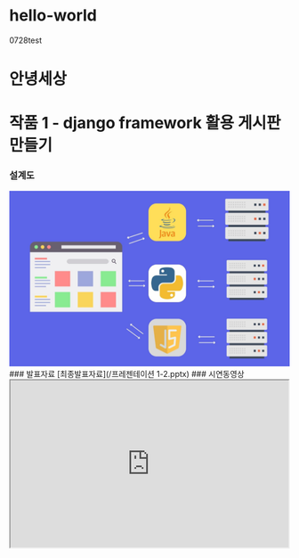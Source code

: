 # hello-world
0728test
# 안녕세상
# 작품 1 - django framework 활용 게시판 만들기
### 설계도
<img src = "archi.jpg"/>
### 발표자료
[최종발표자료](/프레젠테이션 1-2.pptx)
### 시연동영상
<iframe width="500" height="300" src ="https://www.youtube.com/watch?v=ElCja4GLSyI">
### reference
1. [네이버](https://www.naver.com) <br>
2. [구글](https://www.google.com) <br>




